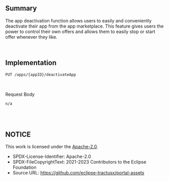 ## Summary

The app deactivation function allows users to easily and conveniently deactivate their app from the app marketplace. This feature gives users the power to control their own offers and allows them to easily stop or start offer whenever they like.

<br>

## Implementation

```diff
PUT /apps/{appID}/deactivateApp
```

<br>

Request Body

    n/a

<br>
<br>

## NOTICE

This work is licensed under the [Apache-2.0](https://www.apache.org/licenses/LICENSE-2.0).

- SPDX-License-Identifier: Apache-2.0
- SPDX-FileCopyrightText: 2021-2023 Contributors to the Eclipse Foundation
- Source URL: https://github.com/eclipse-tractusx/portal-assets
